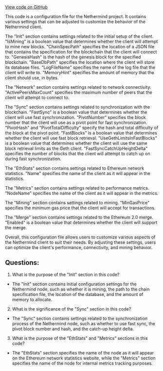 [View code on GitHub](https://github.com/NethermindEth/nethermind/src/Nethermind/Nethermind.Runner/configs/volta.cfg)

This code is a configuration file for the Nethermind project. It contains various settings that can be adjusted to customize the behavior of the Nethermind client. 

The "Init" section contains settings related to the initial setup of the client. "IsMining" is a boolean value that determines whether the client will attempt to mine new blocks. "ChainSpecPath" specifies the location of a JSON file that contains the specification for the blockchain that the client will connect to. "GenesisHash" is the hash of the genesis block for the specified blockchain. "BaseDbPath" specifies the location where the client will store its database files. "LogFileName" specifies the name of the log file that the client will write to. "MemoryHint" specifies the amount of memory that the client should use, in bytes.

The "Network" section contains settings related to network connectivity. "ActivePeersMaxCount" specifies the maximum number of peers that the client will attempt to connect to.

The "Sync" section contains settings related to synchronization with the blockchain. "FastSync" is a boolean value that determines whether the client will use fast synchronization. "PivotNumber" specifies the block number that the client will use as a pivot point for fast synchronization. "PivotHash" and "PivotTotalDifficulty" specify the hash and total difficulty of the block at the pivot point. "FastBlocks" is a boolean value that determines whether the client will use fast block retrieval. "UseGethLimitsInFastBlocks" is a boolean value that determines whether the client will use the same block retrieval limits as the Geth client. "FastSyncCatchUpHeightDelta" specifies the number of blocks that the client will attempt to catch up on during fast synchronization.

The "EthStats" section contains settings related to Ethereum network statistics. "Name" specifies the name of the client as it will appear in the statistics.

The "Metrics" section contains settings related to performance metrics. "NodeName" specifies the name of the client as it will appear in the metrics.

The "Mining" section contains settings related to mining. "MinGasPrice" specifies the minimum gas price that the client will accept for transactions.

The "Merge" section contains settings related to the Ethereum 2.0 merge. "Enabled" is a boolean value that determines whether the client will support the merge.

Overall, this configuration file allows users to customize various aspects of the Nethermind client to suit their needs. By adjusting these settings, users can optimize the client's performance, connectivity, and mining behavior.
## Questions: 
 1. What is the purpose of the "Init" section in this code?
- The "Init" section contains initial configuration settings for the Nethermind node, such as whether it is mining, the path to the chain specification file, the location of the database, and the amount of memory to allocate.

2. What is the significance of the "Sync" section in this code?
- The "Sync" section contains settings related to the synchronization process of the Nethermind node, such as whether to use fast sync, the pivot block number and hash, and the catch-up height delta.

3. What is the purpose of the "EthStats" and "Metrics" sections in this code?
- The "EthStats" section specifies the name of the node as it will appear on the Ethereum network statistics website, while the "Metrics" section specifies the name of the node for internal metrics tracking purposes.